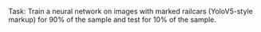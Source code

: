 Task: Train a neural network on images with marked railcars (YoloV5-style markup) for 90% of the sample and test for 10% of the sample.
